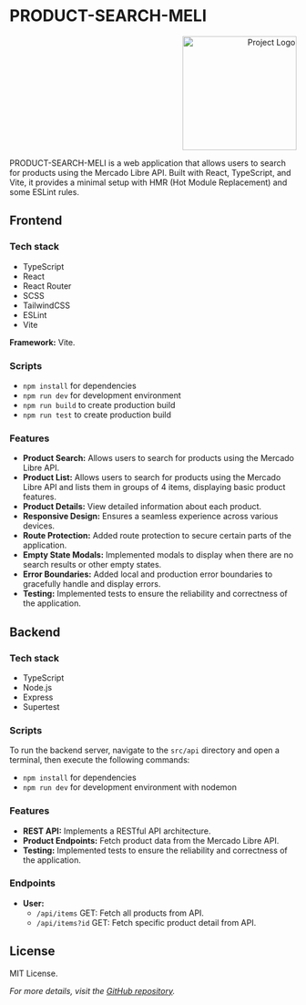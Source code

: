 # PRODUCT-SEARCH-MELI

<p align="right">
  <img height="200" src="https://example.com/path/to/your/logo.png" alt="Project Logo" />
</p>

PRODUCT-SEARCH-MELI is a web application that allows users to search for products using the Mercado Libre API. Built with React, TypeScript, and Vite, it provides a minimal setup with HMR (Hot Module Replacement) and some ESLint rules.

## Frontend

### Tech stack

- TypeScript
- React
- React Router
- SCSS 
- TailwindCSS
- ESLint
- Vite

**Framework:** Vite.

### Scripts

- `npm install` for dependencies
- `npm run dev` for development environment
- `npm run build` to create production build
- `npm run test` to create production build

### Features

- **Product Search:** Allows users to search for products using the Mercado Libre API.
- **Product List:** Allows users to search for products using the Mercado Libre API and lists them in groups of 4 items, displaying basic product features.
- **Product Details:** View detailed information about each product.
- **Responsive Design:** Ensures a seamless experience across various devices.
- **Route Protection:** Added route protection to secure certain parts of the application.
- **Empty State Modals:** Implemented modals to display when there are no search results or other empty states.
- **Error Boundaries:** Added local and production error boundaries to gracefully handle and display errors.
- **Testing:** Implemented tests to ensure the reliability and correctness of the application.

## Backend

### Tech stack

- TypeScript
- Node.js
- Express
- Supertest

### Scripts

To run the backend server, navigate to the `src/api` directory and open a terminal, then execute the following commands:

- `npm install` for dependencies
- `npm run dev` for development environment with nodemon

### Features

- **REST API:** Implements a RESTful API architecture.
- **Product Endpoints:** Fetch product data from the Mercado Libre API.
- **Testing:** Implemented tests to ensure the reliability and correctness of the application.

### Endpoints

- **User:**
  - `/api/items` GET: Fetch all products from API.
  - `/api/items?id` GET: Fetch specific product detail from API.



## License

MIT License.

_For more details, visit the [GitHub repository](https://github.com/mariomartinez81/PRODUCT-SEARCH-MELI)._

